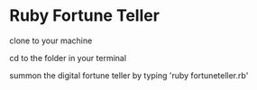 # Ruby Fortune Teller

clone to your machine

cd to the folder in your terminal 

summon the digital fortune teller by typing 'ruby fortuneteller.rb'
